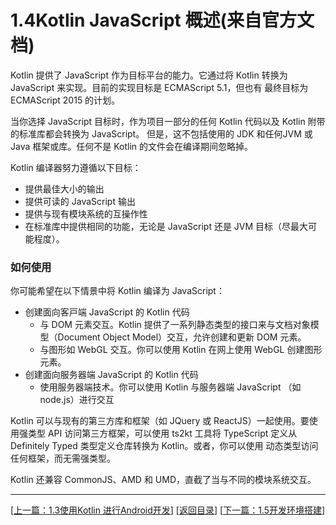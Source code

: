 # 1.4Kotlin JavaScript 概述(来自官方文档)

Kotlin 提供了 JavaScript 作为目标平台的能力。它通过将 Kotlin 转换为 JavaScript 来实现。目前的实现目标是 ECMAScript 5.1，但也有 最终目标为ECMAScript 2015 的计划。

当你选择 JavaScript 目标时，作为项目一部分的任何 Kotlin 代码以及 Kotlin 附带的标准库都会转换为 JavaScript。 但是，这不包括使用的 JDK 和任何JVM 或 Java 框架或库。任何不是 Kotlin 的文件会在编译期间忽略掉。

Kotlin 编译器努力遵循以下目标：

- 提供最佳大小的输出
- 提供可读的 JavaScript 输出
- 提供与现有模块系统的互操作性
- 在标准库中提供相同的功能，无论是 JavaScript 还是 JVM 目标（尽最大可能程度）。

### 如何使用

你可能希望在以下情景中将 Kotlin 编译为 JavaScript：

- 创建⾯向客⼾端 JavaScript 的 Kotlin 代码
	- 与 DOM 元素交互。Kotlin 提供了一系列静态类型的接口来与文档对象模型（Document Object Model）交互，允许创建和更新 DOM 元素。
	- 与图形如 WebGL 交互。你可以使用 Kotlin 在网上使用 WebGL 创建图形元素。
- 创建面向服务器端 JavaScript 的 Kotlin 代码
	- 使用服务器端技术。你可以使用 Kotlin 与服务器端 JavaScript （如 node.js）进行交互
	
Kotlin 可以与现有的第三方库和框架（如 JQuery 或 ReactJS）一起使用。要使用强类型 API 访问第三方框架，可以使用 ts2kt 工具将 TypeScript 定义从Definitely Typed 类型定义仓库转换为 Kotlin。或者，你可以使用 动态类型访问任何框架，而无需强类型。

Kotlin 还兼容 CommonJS、AMD 和 UMD，直截了当与不同的模块系统交互。

---
[[上一篇：1.3使用Kotlin 进行Android开发](https://sogrey.github.io/Kotlin-Notes/notes/1%E6%A6%82%E8%BF%B0/1.3%E4%BD%BF%E7%94%A8Kotlin%20%E8%BF%9B%E8%A1%8CAndroid%E5%BC%80%E5%8F%91)] [[返回目录](https://sogrey.github.io/Kotlin-Notes/)] [[下一篇：1.5开发环境搭建](https://sogrey.github.io/Kotlin-Notes/notes/1%E6%A6%82%E8%BF%B0/1.5%E5%BC%80%E5%8F%91%E7%8E%AF%E5%A2%83%E6%90%AD%E5%BB%BA)]